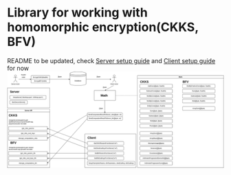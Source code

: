 # Library for working with homomorphic encryption(CKKS, BFV)

README to be updated, check [Server setup guide](examples%2Fserver%2FREADME.md)
and [Client setup guide](examples%2Fclient%2FREADME.md) for now
![scheme.png](resources/scheme.png)